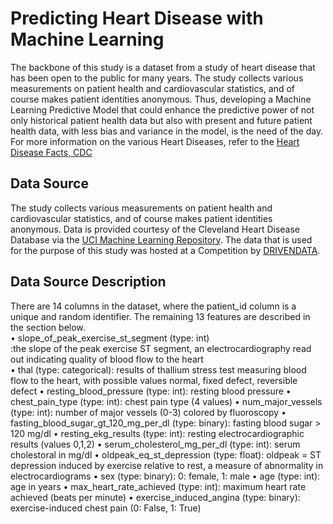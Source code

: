 # Predicting Heart Disease with Machine Learning
The backbone of this study is a dataset from a study of heart disease that has been open to the public for many years. The study collects various measurements on patient health and cardiovascular statistics, and of course makes patient identities anonymous. Thus, developing a Machine Learning Predictive Model that could enhance the predictive power of not only historical patient health data but also with present and future patient health data, with less bias and variance in the model, is the need of the day. For more information on the various Heart Diseases, refer to the [Heart Disease Facts, CDC](https://www.cdc.gov/heartdisease/facts.htm#:~:text=Coronary%20Artery%20Disease,killing%20365%2C914%20people%20in%202017.&text=About%2018.2%20million%20adults%20age,have%20CAD%20(about%206.7%25).&text=About%202%20in%2010%20deaths,less%20than%2065%20years%20old.)

## Data Source
The study collects various measurements on patient health and cardiovascular statistics, and of course makes patient identities anonymous. Data is provided courtesy of the Cleveland Heart Disease Database via the [UCI Machine Learning Repository](http://archive.ics.uci.edu/ml/datasets/statlog+(heart)). 
The data that is used for the purpose of this study was hosted at a Competition by [DRIVENDATA](https://www.drivendata.org/competitions/54/machine-learning-with-a-heart/). 

## Data Source Description
There are 14 columns in the dataset, where the patient_id column is a unique and random identifier. The remaining 13 features are described in the section below. <br/>
• slope_of_peak_exercise_st_segment (type: int) <br/>:the slope of the peak exercise ST segment, an electrocardiography read out indicating quality of blood flow to the heart <br/>
•	thal (type: categorical): results of thallium stress test measuring blood flow to the heart, with possible values normal, fixed defect, reversible defect 
•	resting_blood_pressure (type: int): resting blood pressure
•	chest_pain_type (type: int): chest pain type (4 values)
•	num_major_vessels (type: int): number of major vessels (0-3) colored by fluoroscopy
•	fasting_blood_sugar_gt_120_mg_per_dl (type: binary): fasting blood sugar > 120 mg/dl
•	resting_ekg_results (type: int): resting electrocardiographic results (values 0,1,2)
•	serum_cholesterol_mg_per_dl (type: int): serum cholestoral in mg/dl
•	oldpeak_eq_st_depression (type: float): oldpeak = ST depression induced by exercise relative to rest, a measure of abnormality in electrocardiograms
•	sex (type: binary): 0: female, 1: male
•	age (type: int): age in years
•	max_heart_rate_achieved (type: int): maximum heart rate achieved (beats per minute)
•	exercise_induced_angina (type: binary): exercise-induced chest pain (0: False, 1: True)
